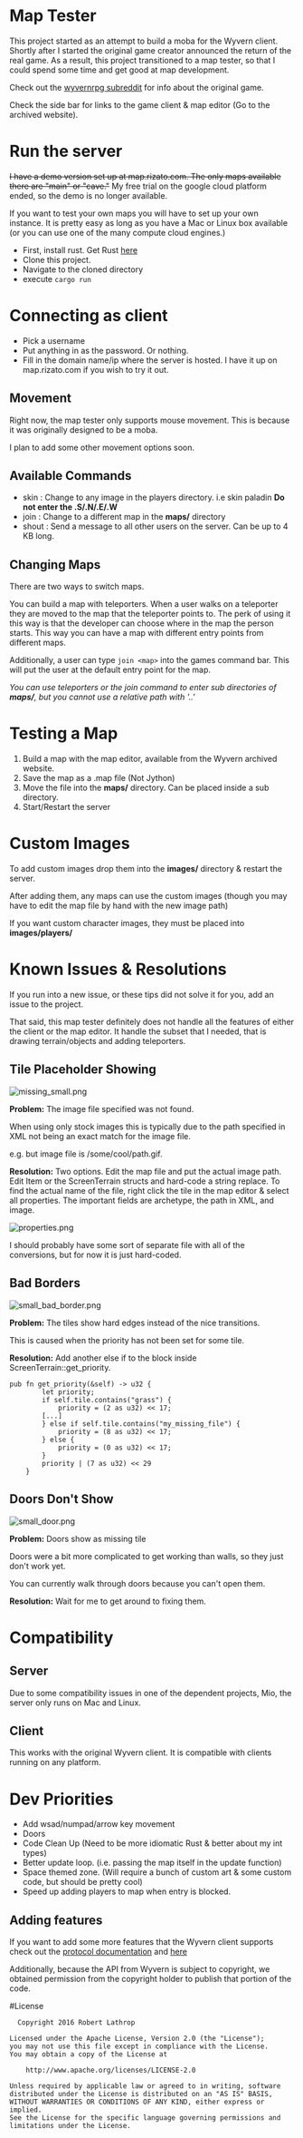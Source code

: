 # Map Tester

This project started as an attempt to build a moba for the Wyvern client. 
Shortly after I started the original game creator announced the return of the real game. 
As a result, this project transitioned to a map tester, so that I could spend some time and get good at 
map development. 

Check out the [wyvernrpg subreddit](https://reddit.com/r/wyvernrpg) for info about the original game. 

Check the side bar for links to the game client & map editor (Go to the archived website).

# Run the server

~~I have a demo version set up at map.rizato.com. The only maps available there are "main" or "cave."~~
My free trial on the google cloud platform ended, so the demo is no longer available.

If you want to test your own maps you will have to set up your own instance. 
It is pretty easy as long as you have a Mac or Linux box available (or you can use one of the many compute cloud engines.)

* First, install rust. Get Rust [here](https://www.rust-lang.org/downloads.html)
* Clone this project.
* Navigate to the cloned directory
* execute `cargo run`

# Connecting as client

* Pick a username
* Put anything in as the password. Or nothing. 
* Fill in the domain name/ip where the server is hosted. I have it up on map.rizato.com if you wish to try it out.

## Movement

Right now, the map tester only supports mouse movement. This is because it was originally designed to be a moba.

I plan to add some other movement options soon.

## Available Commands

* skin <image>: Change to any image in the players directory. i.e skin paladin **Do not enter the .S/.N/.E/.W**
* join <map>: Change to a different map in the **maps/** directory
* shout <message>: Send a message to all other users on the server. Can be up to 4 KB long. 

## Changing Maps

There are two ways to switch maps. 

You can build a map with teleporters. When a user walks on a teleporter they are moved to the map that the teleporter points to. 
The perk of using it this way is that the developer can choose where in the map the person starts. This way you can have a map with different
entry points from different maps.

Additionally, a user can type `join <map>` into the games command bar. This will put the user at the default entry point for the map. 

*You can use teleporters or the join command to enter sub directories of **maps/**, but you cannot use a relative path with '..'*

# Testing a Map

1. Build a map with the map editor, available from the Wyvern archived website. 
2. Save the map as a .map file (Not Jython)
3. Move the file into the **maps/** directory. Can be placed inside a sub directory.
4. Start/Restart the server

# Custom Images

To add custom images drop them into the **images/** directory & restart the server. 

After adding them, any maps can use the custom images (though you may have to edit the map file by hand with the new image path)

If you want custom character images, they must be placed into **images/players/**

# Known Issues & Resolutions

If you run into a new issue, or these tips did not solve it for you, add an issue to the project. 

That said, this map tester definitely does not handle all the features of either the client or the map editor. It handle the subset that I needed, that is drawing terrain/objects and adding teleporters.

## Tile Placeholder Showing
![missing_small.png](https://bitbucket.org/repo/a6rebR/images/865065102-missing_small.png)

**Problem:** The image file specified was not found.

When using only stock images this is typically due to the path specified in XML not being an exact match for the image file. 

e.g. <arch path="/some/path.gif"/> but image file is /some/cool/path.gif.

**Resolution:** Two options. Edit the map file and put the actual image path. Edit Item or the ScreenTerrain structs and hard-code a string replace. To find the actual name of the file, right click the tile in the map editor & select all properties. The important fields are archetype, the path in XML, and image. 

![properties.png](https://bitbucket.org/repo/a6rebR/images/3302314735-properties.png)

I should probably have some sort of separate file with all of the conversions, but for now it is just hard-coded.

## Bad Borders
![small_bad_border.png](https://bitbucket.org/repo/a6rebR/images/2731151655-small_bad_border.png)

**Problem:** The tiles show hard edges instead of the nice transitions.

This is caused when the priority has not been set for some tile.

**Resolution:** Add another else if to the block inside ScreenTerrain::get_priority. 

```
pub fn get_priority(&self) -> u32 {
        let priority;
        if self.tile.contains("grass") {
            priority = (2 as u32) << 17; 
        [...]
        } else if self.tile.contains("my_missing_file") {
            priority = (8 as u32) << 17;
        } else {
            priority = (0 as u32) << 17;
        }
        priority | (7 as u32) << 29
    }
```

## Doors Don't Show
![small_door.png](https://bitbucket.org/repo/a6rebR/images/571234984-small_door.png)

**Problem:** Doors show as missing tile

Doors were a bit more complicated to get working than walls, so they just don't work yet.

You can currently walk through doors because you can't open them.

**Resolution:** Wait for me to get around to fixing them.

# Compatibility

## Server
Due to some compatibility issues in one of the dependent projects, Mio, the server only runs on Mac and Linux.

## Client
This works with the original Wyvern client. It is compatible with clients running on any platform. 

# Dev Priorities

* Add wsad/numpad/arrow key movement
* Doors
* Code Clean Up (Need to be more idiomatic Rust & better about my int types)
* Better update loop. (i.e. passing the map itself in the update function)
* Space themed zone. (Will require a bunch of custom art & some custom code, but should be pretty cool)
* Speed up adding players to map when entry is blocked.

## Adding features

If you want to add some more features that the Wyvern client supports check out the [protocol documentation](http://web.archive.org/web/20101121021755/http://cabochon.com/wiz/clients) and [here](http://web.archive.org/web/20101121031823/http://cabochon.com/wiz/client_protocol)

Additionally, because the API from Wyvern is subject to copyright, we obtained permission from the copyright holder to publish that portion of the code.

#License 
```
  Copyright 2016 Robert Lathrop

Licensed under the Apache License, Version 2.0 (the "License");
you may not use this file except in compliance with the License.
You may obtain a copy of the License at

    http://www.apache.org/licenses/LICENSE-2.0

Unless required by applicable law or agreed to in writing, software
distributed under the License is distributed on an "AS IS" BASIS,
WITHOUT WARRANTIES OR CONDITIONS OF ANY KIND, either express or implied.
See the License for the specific language governing permissions and
limitations under the License.
```
